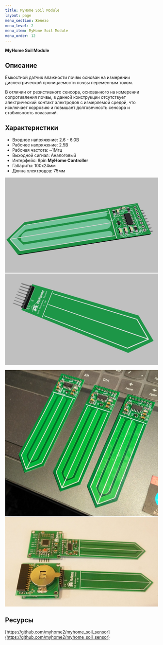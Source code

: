 ```yaml
---
title: MyHome Soil Module
layout: page
menu_section: Железо
menu_level: 2
menu_item: MyHome Soil Module
menu_order: 12
---
```


**MyHome Soil Module** 
## Описание

Емкостной датчик влажности почвы основан на измерении диэлектрической 
проницаемости почвы переменным током.

В отличии от резистивного сенсора, основанного на измерении сопротивления почвы,
в данной конструкции отсутствует электрический контакт электродов с измеряемой средой, 
что исключает коррозию и повышает долговечность сенсора и 
стабильность показаний.

## Характеристики  
- Входное напряжение: 2.6 - 6.0В
- Рабочее напряжение: 2.5В
- Рабочая частота: ~1Мгц
- Выходной сигнал: Аналоговый
- Интерфейс: 8pin **MyHome Controller**
- Габариты: 100x24мм
- Длина электродов: 75мм

![](/products/3d-soil-1.jpg)
![](/products/3d-soil-2.jpg)

![](/products/soil1.jpg)
![](/products/soil2.jpg)

## Ресурсы

[https://github.com/myhome2/myhome_soil_sensor](https://github.com/myhome2/myhome_soil_sensor)
